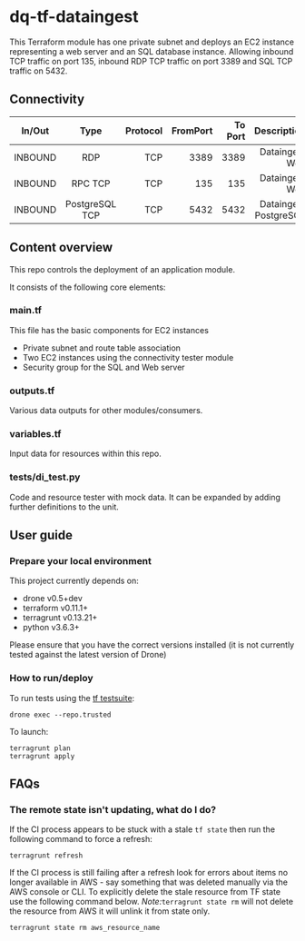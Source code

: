 # dq-tf-dataingest

This Terraform module has one private subnet and deploys an EC2 instance representing a web server and an SQL database instance. Allowing inbound TCP traffic on port 135, inbound RDP TCP traffic on port 3389 and SQL TCP traffic on 5432.


## Connectivity

| In/Out        | Type           | Protocol | FromPort| To Port | Description |
| ------------- |:-------------:| -----:| -----:|-----:| -----:|
|INBOUND | RDP | TCP |3389 | 3389| Dataingest Web |
|INBOUND | RPC TCP | TCP | 135 | 135 | Dataingest Web |
|INBOUND | PostgreSQL TCP | TCP | 5432 | 5432 | Dataingest PostgreSQL |

## Content overview

This repo controls the deployment of an application module.

It consists of the following core elements:

### main.tf

This file has the basic components for EC2 instances
- Private subnet and route table association
- Two EC2 instances using the connectivity tester module
- Security group for the SQL and Web server

### outputs.tf

Various data outputs for other modules/consumers.

### variables.tf

Input data for resources within this repo.

### tests/di_test.py

Code and resource tester with mock data. It can be expanded by adding further definitions to the unit.


## User guide

### Prepare your local environment

This project currently depends on:

* drone v0.5+dev
* terraform v0.11.1+
* terragrunt v0.13.21+
* python v3.6.3+

Please ensure that you have the correct versions installed (it is not currently tested against the latest version of Drone)

### How to run/deploy

To run tests using the [tf testsuite](https://github.com/UKHomeOffice/dq-tf-testsuite):
```shell
drone exec --repo.trusted
```
To launch:
```shell
terragrunt plan
terragrunt apply
```

## FAQs

### The remote state isn't updating, what do I do?

If the CI process appears to be stuck with a stale `tf state` then run the following command to force a refresh:

```
terragrunt refresh
```
If the CI process is still failing after a refresh look for errors about items no longer available in AWS - say something that was deleted manually via the AWS console or CLI.
To explicitly delete the stale resource from TF state use the following command below. *Note:*```terragrunt state rm``` will not delete the resource from AWS it will unlink it from state only.

```shell
terragrunt state rm aws_resource_name
```
